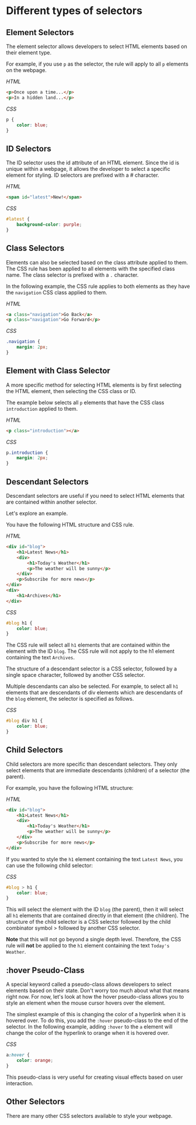 # Different types of selectors

## Element Selectors

The element selector allows developers to select HTML elements based on their element type.

For example, if you use `p` as the selector, the rule will apply to all `p` elements on the webpage.

_HTML_

```html
<p>Once upon a time...</p>
<p>In a hidden land...</p>
```

_CSS_

```css
p { 
    color: blue; 
}​
```

## ID Selectors

The ID selector uses the id attribute of an HTML element. Since the id is unique within a webpage, it allows the developer to select a specific element for styling. ID selectors are prefixed with a # character.

_HTML_

```html
​<span id="latest">New!</span>
```

_CSS_

```css
#latest { 
    background-color: purple; 
}​​
```

## Class Selectors

Elements can also be selected based on the class attribute applied to them. The CSS rule has been applied to all elements with the specified class name. The class selector is prefixed with a `.` character.

In the following example, the CSS rule applies to both elements as they have the `navigation` CSS class applied to them.

_HTML_

```html
​<a class="navigation">Go Back</a>
​<p class="navigation">Go Forward</p>
```

_CSS_

```css
.navigation { 
    margin: 2px;
}​​
```

## Element with Class Selector

A more specific method for selecting HTML elements is by first selecting the HTML element, then selecting the CSS class or ID.

The example below selects all `p` elements that have the CSS class `introduction` applied to them.

_HTML_

```html
<p class="introduction"></a>
```

_CSS_

```css
p.introduction { 
    margin: 2px;
}​​
```

## Descendant Selectors

Descendant selectors are useful if you need to select HTML elements that are contained within another selector.

Let's explore an example.

You have the following HTML structure and CSS rule.

_HTML_

```html
<div id="blog">
    <h1>Latest News</h1>
    <div>
        <h1>Today's Weather</h1>
        <p>The weather will be sunny</p>
    </div>
    <p>Subscribe for more news</p>
</div>
<div>
    <h1>Archives</h1>
</div>
```

_CSS_

```css
#blog h1​ {
    color: blue;
}
```

The CSS rule will select all `h1` elements that are contained within the element with the ID `blog`. The CSS rule will not apply to the h1 element containing the text `Archives`.

The structure of a descendant selector is a CSS selector, followed by a single space character, followed by another CSS selector.

Multiple descendants can also be selected. For example, to select all `h1` elements that are descendants of div elements which are descendants of the `blog` element, the selector is specified as follows.

_CSS_

```css
#blog div h1​ {
    color: blue;
}
```

## Child Selectors

Child selectors are more specific than descendant selectors. They only select elements that are immediate descendants (children) of a selector (the parent).

For example, you have the following HTML structure:

_HTML_

```html
<div id="blog">
    <h1>Latest News</h1>
    <div>
        <h1>Today's Weather</h1>
        <p>The weather will be sunny</p>
    </div>
    <p>Subscribe for more news</p>
</div>
```

If you wanted to style the `h1` element containing the text `Latest News`, you can use the following child selector:

_CSS_

```css
#blog > h1​ {
    color: blue;
}
```

This will select the element with the ID `blog` (the parent), then it will select all `h1` elements that are contained directly in that element (the children). The structure of the child selector is a CSS selector followed by the child combinator symbol > followed by another CSS selector.

__Note__ that this will not go beyond a single depth level. Therefore, the CSS rule will __not__ be applied to the `h1` element containing the text `Today's Weather`.

## :hover Pseudo-Class

A special keyword called a pseudo-class allows developers to select elements based on their state. Don't worry too much about what that means right now. For now, let's look at how the hover pseudo-class allows you to style an element when the mouse cursor hovers over the element.

The simplest example of this is changing the color of a hyperlink when it is hovered over. To do this, you add the `:hover` pseudo-class to the end of the selector. In the following example, adding `:hover` to the `a` element will change the color of the hyperlink to orange when it is hovered over.

_CSS_

```css
a:hover {
    color: orange;
}
```

This pseudo-class is very useful for creating visual effects based on user interaction.

## Other Selectors

There are many other CSS selectors available to style your webpage.